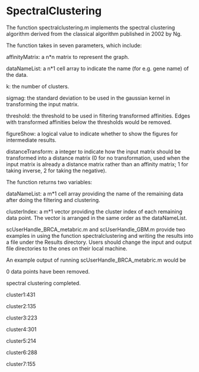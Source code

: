 # SpectralClustering
The function spectralclustering.m implements the spectral clustering algorithm derived from the classical algorithm published in 2002 by Ng.


The function takes in seven parameters, which include:

affinityMatrix: a n*n matrix to represent the graph.

dataNameList: a n*1 cell array to indicate the name (for e.g. gene name) of the data.

k: the number of clusters.

sigmag: the standard deviation to be used in the gaussian kernel in transforming the input matrix.

threshold: the threshold to be used in filtering transformed affinities. Edges with transformed affinities below the thresholds would be removed.

figureShow: a logical value to indicate whether to show the figures for intermediate results.

distanceTransform: a integer to indicate how the input matrix should be transformed into a distance matrix (0 for no transformation, used when the input matrix is already a distance matrix rather than an affinity matrix; 1 for taking inverse, 2 for taking the negative).


The function returns two variables:

dataNameList: a m*1 cell array providing the name of the remaining data after doing the filtering and clustering.

clusterIndex: a m*1 vector providing the cluster index of each remaining data point. The vector is arranged in the same order as the dataNameList.



scUserHandle_BRCA_metabric.m and scUserHandle_GBM.m provide two examples in using the function spectralclustering and writing the results into a file under the Results directory. Users should change the input and output file directories to the ones on their local machine.

An example output of running scUserHandle_BRCA_metabric.m would be

0 data points have been removed.

spectral clustering completed.

cluster1:431

cluster2:135

cluster3:223

cluster4:301

cluster5:214

cluster6:288

cluster7:155
